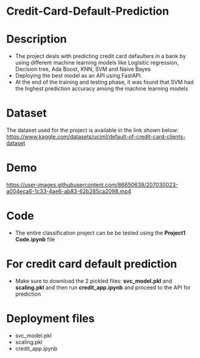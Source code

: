 # Credit-Card-Default-Prediction

# Description

- The project deals with predicting credit card defaulters in a bank by using different machine learning models like Logisitic regression, Decision tree, Ada Boost, KNN, SVM and Naive Bayes 
- Deploying the best model as an API using FastAPI. 
- At the end of the training and testing phase, it was found that SVM had the highest prediction accuracy among the machine learning models

# Dataset
The dataset used for the project is available in the link shown below:
 https://www.kaggle.com/datasets/uciml/default-of-credit-card-clients-dataset


# Demo
 
https://user-images.githubusercontent.com/86650639/207030023-a004eca6-1c33-4ae6-ab83-62b285ca2098.mp4


# Code
- The entire classification project can be be tested using the **Project1 Code.ipynb** file 

# For credit card default prediction
- Make sure to download the 2 pickled files: **svc_model.pkl** and **scaling.pkl** and then run **credit_app.ipynb** and proceed to the API for prediction

# Deployment files
- svc_model.pkl
- scaling.pkl
- credit_app.ipynb

